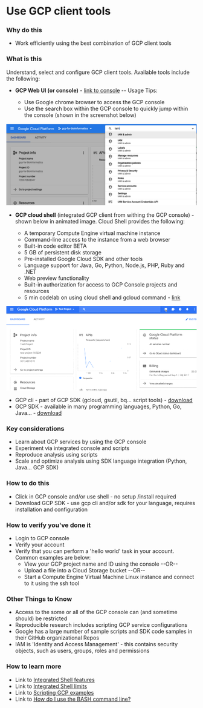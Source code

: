 # Use GCP client tools


### Why do this
 - Work efficiently using the best combination of GCP client tools

### What is this
 Understand, select and configure GCP client tools. Available tools include the following:  

- **GCP Web UI (or console)** - [link to console](https://console.cloud.google.com/) -- Usage Tips:

    - Use Google chrome browser to access the GCP console
    - Use the search box within the GCP console to quickly jump within the console (shown in the screenshot below)

[   ![GCP integrated search](/images/jump.png)]()    
- **GCP cloud shell** (integrated GCP client from withing the GCP console) - shown below in animated image. Cloud Shell provides the following:

    - A temporary Compute Engine virtual machine instance
    - Command-line access to the instance from a web browser
    - Built-in code editor BETA
    - 5 GB of persistent disk storage
    - Pre-installed Google Cloud SDK and other tools
    - Language support for Java, Go, Python, Node.js, PHP, Ruby and .NET
    - Web preview functionality
    - Built-in authorization for access to GCP Console projects and resources
    - 5 min codelab on using cloud shell and gcloud command - [link](https://codelabs.developers.google.com/codelabs/cloud-shell/index.html)

[   ![GCP integrated shell](/images/shellstart-update.gif)]()


- GCP cli - part of GCP SDK (gcloud, gsutil, bq... script tools) - [download](https://cloud.google.com/sdk/)
- GCP SDK - available in many programming languages, Python, Go, Java... - [download](https://cloud.google.com/sdk/)


### Key considerations
 - Learn about GCP services by using the GCP console
 - Experiment via integrated console and scripts
 - Reproduce analysis using scripts 
 - Scale and optimize analysis using SDK language integration (Python, Java... GCP SDK)

### How to do this
 - Click in GCP console and/or use shell - no setup /install required
 - Download GCP SDK - use gcp cli and/or sdk for your language, requires installation and configuration

### How to verify you've done it
 - Login to GCP console
 - Verify your account
 - Verify that you can perform a 'hello world' task in your account.  Common examples are below:
    - View your GCP project name and ID using the console --OR-- 
    - Upload a file into a Cloud Storage bucket --OR--
    - Start a Compute Engine Virtual Machine Linux instance and connect to it using the ssh tool

### Other Things to Know
 - Access to the some or all of the GCP console can (and sometime should) be restricted
 - Reproducible research includes scripting GCP service configurations
 - Google has a large number of sample scripts and SDK code samples in their GitHub organizational Repos
 - IAM is 'Identity and Access Management' - this contains security objects, such as users, groups, roles and permissions

### How to learn more
 - Link to [Integrated Shell features](https://cloud.google.com/shell/docs/features)
 - Link to [Integrated Shell limits](https://cloud.google.com/shell/docs/limitations)
 - Link to [Scripting GCP examples](https://cloud.google.com/sdk/docs/scripting-gcloud)
 - Link to [How do I use the BASH command line?](https://www.youtube.com/watch?v=EMaFdfIlK58)